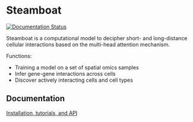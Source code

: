 # Steamboat

[![Documentation Status](https://readthedocs.org/projects/spaceformer/badge/?version=latest)](https://spaceformer.readthedocs.io/en/latest/?badge=latest)

Steamboat is a computational model to decipher short- and long-distance cellular interactions based on the multi-head attention mechanism. 

Functions:
- Training a model on a set of spatial omics samples
- Infer gene-gene interactions across cells
- Discover actively interacting cells and cell types

## Documentation
[Installation, tutorials, and API](https://spaceformer.readthedocs.io/en/latest/)
